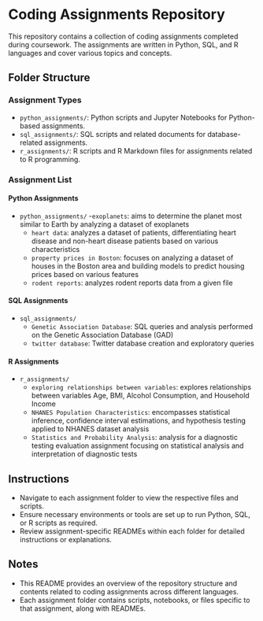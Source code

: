 # Coding Assignments Repository

This repository contains a collection of coding assignments completed during coursework. The assignments are written in Python, SQL, and R languages and cover various topics and concepts.

## Folder Structure

### Assignment Types
- `python_assignments/`: Python scripts and Jupyter Notebooks for Python-based assignments.
- `sql_assignments/`: SQL scripts and related documents for database-related assignments.
- `r_assignments/`: R scripts and R Markdown files for assignments related to R programming.

### Assignment List

#### Python Assignments
- `python_assignments/`
  -`exoplanets`: aims to determine the planet most similar to Earth by analyzing a dataset of exoplanets
  - `heart data`: analyzes a dataset of patients, differentiating heart disease and non-heart disease patients based on various characteristics
  - `property prices in Boston`: focuses on analyzing a dataset of houses in the Boston area and building models to predict housing prices based on various features
  - `rodent reports`: analyzes rodent reports data from a given file

#### SQL Assignments
- `sql_assignments/`
  - `Genetic Association Database`: SQL queries and analysis performed on the Genetic Association Database (GAD)
  - `twitter database`: Twitter database creation and exploratory queries

#### R Assignments
- `r_assignments/`
  - `exploring relationships between variables`: explores relationships between variables Age, BMI, Alcohol Consumption, and Household Income 
  - `NHANES Population Characteristics`: encompasses statistical inference, confidence interval estimations, and hypothesis testing applied to NHANES dataset analysis
  - `Statistics and Probability Analysis`: analysis for a diagnostic testing evaluation assignment focusing on statistical analysis and interpretation of diagnostic tests

## Instructions

- Navigate to each assignment folder to view the respective files and scripts.
- Ensure necessary environments or tools are set up to run Python, SQL, or R scripts as required.
- Review assignment-specific READMEs within each folder for detailed instructions or explanations.

## Notes
- This README provides an overview of the repository structure and contents related to coding assignments across different languages.
- Each assignment folder contains scripts, notebooks, or files specific to that assignment, along with READMEs.

